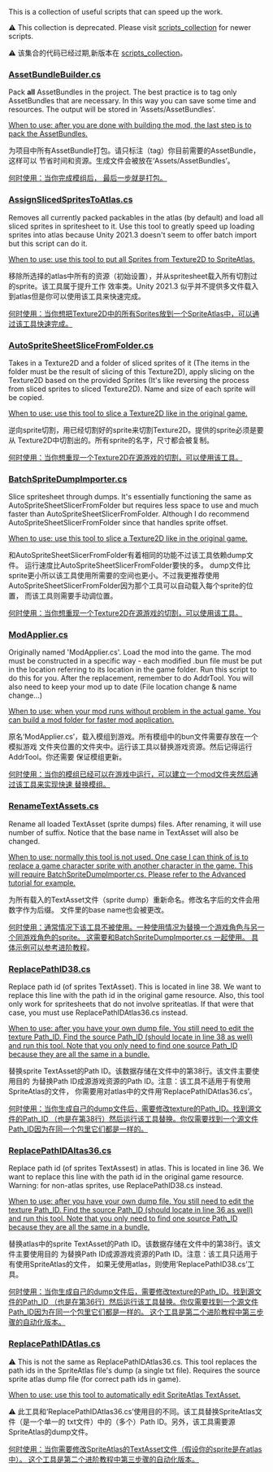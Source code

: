 This is a collection of useful scripts that can speed up the work.

⚠️ This collection is deprecated. Please visit [scripts_collection](/scripts_collection)
for newer scripts.

⚠️ 该集合的代码已经过期,新版本在 [scripts_collection](/scripts_collection)。

### [AssetBundleBuilder.cs](/scripts_deprecated/AssetBundleBuilder.cs)
Pack **all** AssetBundles in the project. The best practice is to tag only 
AssetBundles that are necessary. In this way you can save some time and 
resources. The output will be stored in 'Assets/AssetBundles'.

<u>When to use: after you are done with building the mod, the last step is
to pack the AssetBundles.</u>

为项目中所有AssetBundle打包。请只标注（tag）你目前需要的AssetBundle，这样可以 
节省时间和资源。生成文件会被放在‘Assets/AssetBundles’。

<u>何时使用：当你完成模组后， 最后一步就是打包。</u>

### [AssignSlicedSpritesToAtlas.cs](/scripts_deprecated/AssignSlicedSpritesToAtlas.cs)
Removes all currently packed packables in the atlas (by default) and load all sliced 
sprites in spritesheet to it. Use this tool to greatly speed up loading sprites into atlas 
because Unity 2021.3 doesn't seem to offer batch import but this script can do it.

<u>When to use: use this tool to put all Sprites from Texture2D to SpriteAtlas.</u>

移除所选择的atlas中所有的资源（初始设置），并从spritesheet载入所有切割过的sprite。该工具属于提升工作
效率类。Unity 2021.3 似乎并不提供多文件载入到atlas但是你可以使用该工具来快速完成。

<u>何时使用：当你想把Texture2D中的所有Sprites放到一个SpriteAtlas中，可以通过该工具快速完成。</u>

### [AutoSpriteSheetSliceFromFolder.cs](/scripts_deprecated/AutoSpriteSheetSliceFromFolder.cs)
Takes in a Texture2D and a folder of sliced sprites of it (The items in the
folder must be the result of slicing of this Texture2D), apply slicing on the
Texture2D based on the provided Sprites (It's like reversing the process from
sliced sprites to sliced Texture2D). Name and size of each sprite will be copied.

<u>When to use: use this tool to slice a Texture2D like in the original game.</u>

逆向sprite切割，用已经切割好的sprite来切割Texture2D。提供的sprite必须是要从
Texture2D中切割出的。所有sprite的名字，尺寸都会被复制。

<u>何时使用：当你想重现一个Texture2D在源游戏的切割，可以使用该工具。</u>

### [BatchSpriteDumpImporter.cs](/scripts_deprecated/BatchSpriteDumpImporter.cs)
Slice spritesheet through dumps. It's essentially functioning the same as 
AutoSpriteSheetSlicerFromFolder but requires less space to use and much
faster than AutoSpriteSheetSlicerFromFolder. Although I do recommend
AutoSpriteSheetSlicerFromFolder since that handles sprite offset. 

<u>When to use: use this tool to slice a Texture2D like in the original game.</u>

和AutoSpriteSheetSlicerFromFolder有着相同的功能不过该工具依赖dump文件。
运行速度比AutoSpriteSheetSlicerFromFolder要快的多。
dump文件比sprite更小所以该工具使用所需要的空间也更小。不过我更推荐使用
AutoSpriteSheetSlicerFromFolder因为那个工具可以自动载入每个sprite的位置，
而该工具则需要手动调位置。

<u>何时使用：当你想重现一个Texture2D在源游戏的切割，可以使用该工具。</u>

### [ModApplier.cs](/scripts_deprecated/ModApplier.cs)
Originally named 'ModApplier.cs'. Load the mod into the game. The mod must be
constructed in a specific way - each modified .bun file must be put in the 
location referring to its location in the game folder. Run this script to do
this for you. After the replacement, remember to do AddrTool. You will also 
need to keep your mod up to date (File location change & name change...)

<u>When to use: when your mod runs without problem in the actual game. You
can build a mod folder for faster mod application.</u>

原名‘ModApplier.cs’，载入模组到游戏。所有模组中的bun文件需要存放在一个模拟游戏
文件夹位置的文件夹中。运行该工具以替换游戏资源。然后记得运行AddrTool。你还需要
保证模组更新。

<u>何时使用：当你的模组已经可以在游戏中运行，可以建立一个mod文件夹然后通过该工具来实现快速
替换模组。</u>

### [RenameTextAssets.cs](/scripts_deprecated/RenameTextAssets.cs)
Rename all loaded TextAsset (sprite dumps) files. After renaming, it will use
number of suffix. Notice that the base name in TextAsset will also be changed.

<u>When to use: normally this tool is not used. One case I can think of is to
replace a game character sprite with another character in the game. This will
require BatchSpriteDumpImporter.cs. Please refer to the 
[Advanced tutorial](/README_advanced.md) for example.</u>

为所有载入的TextAsset文件（sprite dump）重新命名。修改名字后的文件会用数字作为后缀。
文件里的base name也会被更改。

<u>何时使用：通常情况下该工具不被使用。一种使用情况为替换一个游戏角色与另一个同游戏角色的sprite。
这需要和BatchSpriteDumpImporter.cs 一起使用。
具体示例可以参考[进阶教程](/README_进阶教程.md)</u>。

### [ReplacePathID38.cs](/scripts_deprecated/ReplacePathID38.cs)
Replace path id (of sprites TextAsset). This is located in line 38. We
want to replace this line with the path id in the original game resource. 
Also, this tool only work for spritesheets that do
not involve spriteatlas. If that were that case, you must use 
ReplacePathIDAtlas36.cs instead.

<u>When to use: after you have your own dump file. You still need to edit
the texture Path_ID. Find the source Path_ID (should locate in line 38 as well)
and run this tool. Note that you only need to find one source Path_ID 
because they are all the same in a bundle.</u>

替换sprite TextAsset的Path ID。该数据存储在文件中的第38行。该文件主要使用目的
为替换Path ID成源游戏资源的Path ID。注意：该工具不适用于有使用SpriteAtlas的文件，
你需要用对atlas中的文件用‘ReplacePathIDAtlas36.cs’。

<u>何时使用：当你生成自己的dump文件后，需要修改texture的Path_ID。找到源文件的Path_ID
（也是在第38行）然后运行该工具替换。你仅需要找到一个源文件Path_ID因为在同一个包里它们都是一样的。</u>

### [ReplacePathIDAltas36.cs](/scripts_deprecated/ReplacePathIDAltas36.cs)
Replace path id (of sprites TextAssest) in atlas. This is located in line 36. 
We want to replace this line with the path id in the original game resource. 
Warning: for non-atlas sprites, use ReplacePathID38.cs instead.

<u>When to use: after you have your own dump file. You still need to edit
the texture Path_ID. Find the source Path_ID (should locate in line 36 as well)
and run this tool. Note that you only need to find one source Path_ID 
because they are all the same in a bundle.</u>

替换atlas中的sprite TextAsset的Path ID。该数据存储在文件中的第38行。该文件主要使用目的
为替换Path ID成源游戏资源的Path ID。注意：该工具只适用于有使用SpriteAtlas的文件，
如果无使用atlas，则使用‘ReplacePathID38.cs’工具。

<u>何时使用：当你生成自己的dump文件后，需要修改texture的Path_ID。找到源文件的Path_ID
（也是在第36行）然后运行该工具替换。你仅需要找到一个源文件Path_ID因为在同一个包里它们都是一样的。
这个工具是[第二个进阶教程](/README_进阶教程2.md)中第三步骤的自动化版本。</u>


### [ReplacePathIDAtlas.cs](/scripts_deprecated/ReplacePathIDAtlas.cs)
⚠️ This is not the same as ReplacePathIDAtlas36.cs. This tool replaces the path ids
in the SpriteAtlas file's dump (a single txt file). Requires the source sprite atlas
dump file (for correct path ids in game).

<u>When to use: use this tool to automatically edit SpriteAtlas TextAsset.</u>

⚠️ 此工具和‘ReplacePathIDAtlas36.cs’使用目的不同。该工具替换SpriteAtlas文件（是一个单一的
txt文件）中的（多个）Path ID。另外，该工具需要源SpriteAtlas的dump文件。

<u>何时使用：当你需要修改SpriteAtlas的TextAsset文件（假设你的sprite是在atlas中）。
这个工具是[第二个进阶教程](/README_进阶教程2.md)中第三步骤的自动化版本。</u>
